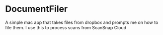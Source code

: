 # DocumentFiler
A simple mac app that takes files from dropbox and prompts me on how to file them. I use this to process scans from ScanSnap Cloud
